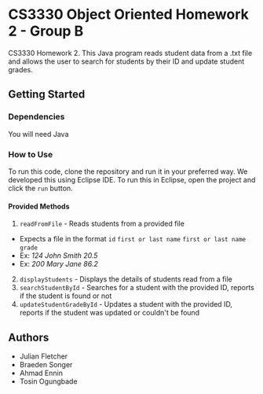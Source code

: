 # CS3330 Object Oriented Homework 2 - Group B
CS3330 Homework 2. This Java program reads student data from a .txt file and allows the user to search for students by their ID and update student grades.  

## Getting Started
### Dependencies
You will need Java
### How to Use
To run this code, clone the repository and run it in your preferred way. We developed this using Eclipse IDE. To run this in Eclipse, open the project and click the `run` button. 
#### Provided Methods
1. `readFromFile` - Reads students from a provided file
* Expects a file in the format `id` `first or last name` `first or last name` `grade`
* Ex: *124 John Smith 20.5*
* Ex: *200 Mary Jane 86.2*
2. `displayStudents` - Displays the details of students read from a file
3. `searchStudentById` - Searches for a student with the provided ID, reports if the student is found or not
4. `updateStudentGradeById` - Updates a student with the provided ID, reports if the student was updated or couldn't be found

## Authors
* Julian Fletcher
* Braeden Songer
* Ahmad Ennin
* Tosin Ogungbade
